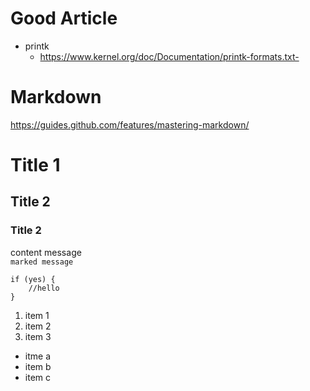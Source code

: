 # Good Article
* printk
  * https://www.kernel.org/doc/Documentation/printk-formats.txt- 
# Markdown
https://guides.github.com/features/mastering-markdown/
# Title 1
## Title 2
### Title 2
content message <br>
`marked message`

    if (yes) {
        //hello
    }
1. item 1
2. item 2
3. item 3

- itme a
- item b
- item c
